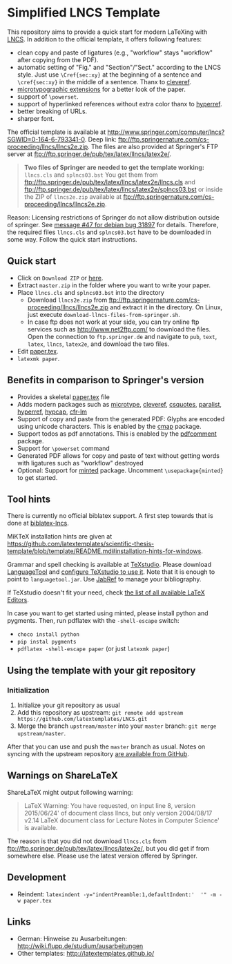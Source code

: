 # Simplified LNCS Template

This repository aims to provide a quick start for modern LaTeXing with [LNCS](http://www.springer.com/computer/lncs).
In addition to the official template, it offers following features:

 * clean copy and paste of ligatures (e.g., "workflow" stays "workflow" after copying from the PDF).
 * automatic setting of "Fig." and "Section"/"Sect." according to the LNCS style. Just use `\Cref{sec:xy}` at the beginning of a sentence and `\cref{sec:xy}` in the middle of a sentence. Thanx to [cleveref](https://www.ctan.org/pkg/cleveref).
 * [microtypographic extensions](https://www.ctan.org/pkg/microtype) for a better look of the paper.
 * support of `\powerset`.
 * support of hyperlinked references without extra color thanx to [hyperref](https://www.ctan.org/pkg/hyperref).
 * better breaking of URLs.
 * sharper font.

The official template is available at <http://www.springer.com/computer/lncs?SGWID=0-164-6-793341-0>.
Deep link: <ftp://ftp.springernature.com/cs-proceeding/llncs/llncs2e.zip>.
The files are also provided at Springer's FTP server at ftp://ftp.springer.de/pub/tex/latex/llncs/latex2e/.

> **Two files of Springer are needed to get the template working:**
> `llncs.cls` and `splncs03.bst`
>  You get them from ftp://ftp.springer.de/pub/tex/latex/llncs/latex2e/llncs.cls and ftp://ftp.springer.de/pub/tex/latex/llncs/latex2e/splncs03.bst or
> inside the ZIP of `llncs2e.zip` available at <ftp://ftp.springernature.com/cs-proceeding/llncs/llncs2e.zip>.

Reason: Licensing restrictions of Springer do not allow distribution outside of springer.
See [message #47 for debian bug 31897](https://bugs.debian.org/cgi-bin/bugreport.cgi?bug=31897#47) for details.
Therefore, the required files `llncs.cls` and `splncs03.bst` have to be downloaded in some way.
Follow the quick start instructions.

## Quick start

 * Click on `Download ZIP` or [here](https://github.com/latextemplates/LNCS/archive/master.zip).
 * Extract `master.zip` in the folder where you want to write your paper.
 * Place `llncs.cls` and `splncs03.bst` into the directory
   - Download `llncs2e.zip` from <ftp://ftp.springernature.com/cs-proceeding/llncs/llncs2e.zip> and extract it in the directory.
     On Linux, just execute `download-llncs-files-from-springer.sh`.
   - In case ftp does not work at your side, you can try online ftp services such as http://www.net2ftp.com/ to download the files. Open the connection to `ftp.springer.de` and navigate to `pub`, `text`, `latex`, `llncs`, `latex2e`, and download the two files.
 * Edit [paper.tex](paper.tex).
 * `latexmk paper`.

## Benefits in comparison to Springer's version

* Provides a skeletal [paper.tex](paper.tex) file
* Adds modern packages such as [microtype], [cleveref], [csquotes], [paralist], [hyperref], [hypcap], [cfr-lm]
* Support of copy and paste from the generated PDF: Glyphs are encoded using unicode characters. This is enabled by the [cmap] package.
* Support todos as pdf annotations. This is enabled by the [pdfcomment] package.
* Support for `\powerset` command
* Generated PDF allows for copy and paste of text without getting words with ligatures such as "workflow" destroyed
* Optional: Support for [minted] package. Uncomment `\usepackage{minted}` to get started.

## Tool hints

There is currently no official biblatex support.
A first step towards that is done at [biblatex-lncs](https://github.com/neapel/biblatex-lncs/).

MiKTeX installation hints are given at <https://github.com/latextemplates/scientific-thesis-template/blob/template/README.md#installation-hints-for-windows>.

Grammar and spell checking is available at [TeXstudio].
Please download [LanguageTool] and [configure TeXstudio to use it](http://wiki.languagetool.org/checking-la-tex-with-languagetool#toc4).
Note that it is enough to point to `languagetool.jar`.
Use [JabRef] to manage your bibliography.

If TeXstudio doesn't fit your need, check [the list of all available LaTeX Editors](http://tex.stackexchange.com/questions/339/latex-editors-ides).

In case you want to get started using minted, please install python and pygments.
Then, run pdflatex with the `-shell-escape` switch:
- `choco install python`
- `pip instal pygments`
- `pdflatex -shell-escape paper` (or just `latexmk paper`)

## Using the template with your git repository

### Initialization

1. Initialize your git repository as usual
2. Add this repository as upstream: `git remote add upstream https://github.com/latextemplates/LNCS.git`
3. Merge the branch `upstream/master` into your `master` branch: `git merge upstream/master`.

After that you can use and push the `master` branch as usual.
Notes on syncing with the upstream repository [are available from GitHub](https://help.github.com/articles/syncing-a-fork/).

## Warnings on ShareLaTeX

ShareLaTeX might output following warning:

> LaTeX Warning: You have requested, on input line 8, version
> 2015/06/24' of document class llncs, but only version 2004/08/17 v2.14
> LaTeX document class for Lecture Notes in Computer Science'
> is available.

The reason is that you did not download `llncs.cls` from <ftp://ftp.springer.de/pub/tex/latex/llncs/latex2e/>, but you did get if from somewhere else.
Please use the latest version offered by Springer.

## Development

- Reindent: `latexindent -y="indentPreamble:1,defaultIndent:'  '" -m -w paper.tex`

## Links

 * German: Hinweise zu Ausarbeitungen: http://wiki.flupp.de/studium/ausarbeitungen
 * Other templates: http://latextemplates.github.io/

  [cfr-lm]: https://www.ctan.org/pkg/cfr-lm
  [cleveref]: https://ctan.org/pkg/cleveref
  [cmap]: https://www.ctan.org/pkg/cmap
  [csquotes]: https://www.ctan.org/pkg/csquotes
  [hypcap]: https://www.ctan.org/pkg/hypcap
  [hyperref]: https://ctan.org/pkg/hyperref
  [microtype]: https://ctan.org/pkg/microtype
  [minted]: https://ctan.org/pkg/minted
  [paralist]: https://www.ctan.org/pkg/paralist
  [pdfcomment]: https://www.ctan.org/pkg/pdfcomment

  [JabRef]: https://www.jabref.org
  [LanguageTool]: https://languagetool.org/
  [TeXstudio]: http://texstudio.sourceforge.net/

  [llncs2e.zip]: ftp://ftp.springernature.com/cs-proceeding/llncs/llncs2e.zip
